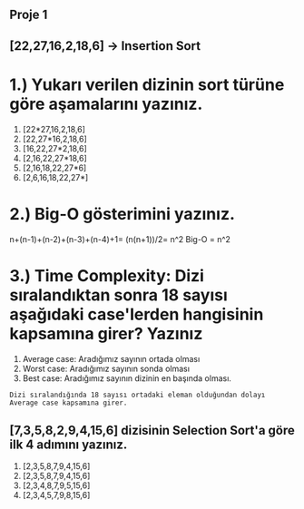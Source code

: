 ## Proje 1
## [22,27,16,2,18,6] -> Insertion Sort

  # 1.) Yukarı verilen dizinin sort türüne göre aşamalarını yazınız.
  1) [22*27,16,2,18,6]
  2) [22,27*16,2,18,6]
  3) [16,22,27*2,18,6]
  4) [2,16,22,27*18,6]
  5) [2,16,18,22,27*6]
  6) [2,6,16,18,22,27*]

  # 2.) Big-O gösterimini yazınız.
  n+(n-1)+(n-2)+(n-3)+(n-4)+1= (n(n+1))/2= n^2 Big-O = n^2

  # 3.) Time Complexity: Dizi sıralandıktan sonra 18 sayısı aşağıdaki case'lerden hangisinin kapsamına girer? Yazınız
  1) Average case: Aradığımız sayının ortada olması
  2) Worst case: Aradığımız sayının sonda olması
  3) Best case: Aradığımız sayının dizinin en başında olması.
  
    Dizi sıralandığında 18 sayısı ortadaki eleman olduğundan dolayı Average case kapsamına girer.

  ## [7,3,5,8,2,9,4,15,6] dizisinin Selection Sort'a göre ilk 4 adımını yazınız.
  1) [2,3,5,8,7,9,4,15,6]
  2) [2,3,5,8,7,9,4,15,6]
  3) [2,3,4,8,7,9,5,15,6]
  4) [2,3,4,5,7,9,8,15,6]
 

